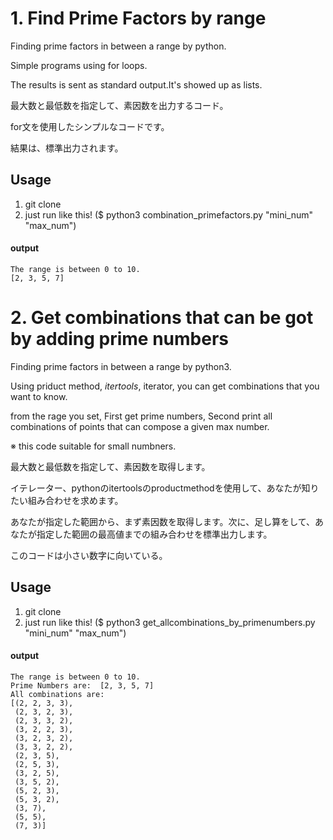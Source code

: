 # 1. Find Prime Factors by range

Finding prime factors in between a range by python.

Simple programs using for loops.

The results is sent as standard output.It's showed up as lists.

最大数と最低数を指定して、素因数を出力するコード。

for文を使用したシンプルなコードです。

結果は、標準出力されます。

## Usage

1. git clone
2. just run like this! ($ python3 combination_primefactors.py "mini_num" "max_num")

#### output

```
The range is between 0 to 10.
[2, 3, 5, 7]
```

# 2. Get combinations that can be got by adding prime numbers

Finding prime factors in between a range by python3.

Using priduct method, *itertools*, iterator, you can get combinations that you want to know.

from the rage you set, First get prime numbers, Second print all combinations of points that can compose a given max number.

※ this code suitable for small numbners.

最大数と最低数を指定して、素因数を取得します。

イテレーター、pythonのitertoolsのproductmethodを使用して、あなたが知りたい組み合わせを求めます。

あなたが指定した範囲から、まず素因数を取得します。次に、足し算をして、あなたが指定した範囲の最高値までの組み合わせを標準出力します。

このコードは小さい数字に向いている。

## Usage

1. git clone
2. just run like this! ($ python3 get_allcombinations_by_primenumbers.py "mini_num" "max_num")

#### output

```
The range is between 0 to 10.
Prime Numbers are:  [2, 3, 5, 7]
All combinations are:
[(2, 2, 3, 3),
 (2, 3, 2, 3),
 (2, 3, 3, 2),
 (3, 2, 2, 3),
 (3, 2, 3, 2),
 (3, 3, 2, 2),
 (2, 3, 5),
 (2, 5, 3),
 (3, 2, 5),
 (3, 5, 2),
 (5, 2, 3),
 (5, 3, 2),
 (3, 7),
 (5, 5),
 (7, 3)]
```
